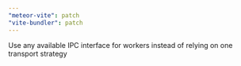 ```yaml
---
"meteor-vite": patch
"vite-bundler": patch
---
```


Use any available IPC interface for workers instead of relying on one transport strategy
